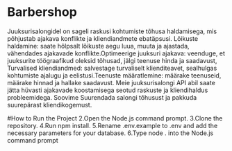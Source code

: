 # Barbershop


Juuksurisalongidel on sageli raskusi kohtumiste tõhusa haldamisega, mis põhjustab ajakava konflikte ja kliendiandmete ebatäpsusi. 
Lõikuste haldamine: saate hõlpsalt lõikuste aegu luua, muuta ja ajastada, vähendades ajakavade konflikte.Optimeerige juuksuri ajakava: veenduge, et juuksurite töögraafikud oleksid tõhusad, jälgi teenuse hinda ja  saadavust, 
Turvalised kliendiandmed: salvestage turvaliselt klienditeavet, sealhulgas kohtumiste ajalugu ja eelistusi.Teenuste määratlemine: määrake teenuseid, määrake hinnad ja hallake saadavust.
Meie juuksurisalongi  API abil saate jätta hüvasti ajakavade koostamisega seotud raskuste ja kliendihaldus probleemidega. Soovime Suurendada salongi tõhusust ja pakkuda suurepärast kliendikogemust.


#How to Run the Project
2.Open the Node.js command prompt.
3.Clone the repository.
4.Run npm install.
5.Rename .env.example to .env and add the necessary parameters for your database.
6.Type node . into the Node.js command prompt
